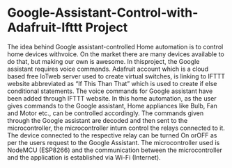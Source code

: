 # Google-Assistant-Control-with-Adafruit-Ifttt Project


The idea behind Google assistant-controlled Home automation is to control home devices withvoice. On the market there are many devices available to do that, but making our own is awesome. In thisproject, the Google assistant requires voice commands. Adafruit account which is a cloud based free IoTweb server used to create virtual switches, is linking to IFTTT website abbreviated as “If This Than That” which is used to create if else conditional statements. The voice commands for Google assistant have been
added through IFTTT website. In this home automation, as the user gives commands to the Google assistant, Home appliances like Bulb, Fan and Motor etc., can be controlled accordingly. The commands given through the Google assistant are decoded and then sent to the microcontroller, the microcontroller inturn control the relays connected to it. The device connected to the respective relay can be turned On orOFF as per the users request to the Google Assistant. The microcontroller used is NodeMCU (ESP8266)
and the communication between the microcontroller and the application is established via Wi-Fi (Internet).
